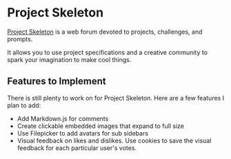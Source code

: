 # Project Skeleton
[Project Skeleton](https://www.projectskeleton.com) is a web forum devoted to projects, challenges, and prompts.

It allows you to use project specifications and a creative community to spark your imagination to make cool things.

## Features to Implement
There is still plenty to work on for Project Skeleton. Here are a few features I plan to add:

+ Add Markdown.js for comments
+ Create clickable embedded images that expand to full size
+ Use Filepicker to add avatars for sub sidebars
+ Visual feedback on likes and dislikes.
  Use cookies to save the visual feedback for each particular user's votes.
